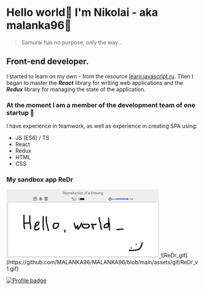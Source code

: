 # Hello world👋 I'm Nikolai - aka malanka96:muscle:
> Samurai has no purpose, only the way...

## Front-end developer. 

I started to learn on my own - from the resource [learn.javascript.ru](https://learn.javascript.ru/).
Then I began to master the ***React*** library for writing web applications and the ***Redux*** library for managing the state of the application.

### At the moment I am a member of the development team of one startup :rocket:

I have experience in teamwork, as well as experience in creating SPA using:
  - JS (ES6) / TS
  - React
  - Redux
  - HTML
  - CSS

### My sandbox app ReDr
 <a href="https://malanka96.github.io/ReDr/">
   <img style="width:400px" src="https://github.com/MALANKA96/MALANKA96/blob/main/assets/img/ReDr_v1.png" alt="ReDr img" />
 </a>
 ![ReDr_gif](https://github.com/MALANKA96/MALANKA96/blob/main/assets/gif/ReDr_v1.gif)

[![Profile badge](https://www.codewars.com/users/MALANKA96/badges/large)](https://www.codewars.com/users/MALANKA96)

<!--
**MALANKA96/MALANKA96** is a ✨ _special_ ✨ repository because its `README.md` (this file) appears on your GitHub profile.

Here are some ideas to get you started:

- 🔭 I’m currently working on ...
- 🌱 I’m currently learning ...
- 👯 I’m looking to collaborate on ...
- 🤔 I’m looking for help with ...
- 💬 Ask me about ...
- 📫 How to reach me: ...
- 😄 Pronouns: ...
- ⚡ Fun fact: ...
-->
